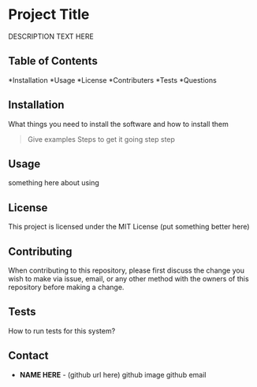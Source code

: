 
# Project Title
DESCRIPTION TEXT HERE
## Table of Contents
*Installation
*Usage
*License
*Contributers
*Tests
*Questions 
## Installation
What things you need to install the software and how to install them
>Give examples
Steps to get it going
>step
>step
## Usage
something here about using 
## License
This project is licensed under the MIT License (put something better here)
## Contributing
When contributing to this repository, please first discuss the change you wish to make via issue, email, or any other method with the owners of this repository before making a change.
## Tests
How to run tests for this system?
## Contact
* **NAME HERE** - (github url here)
github image
github email